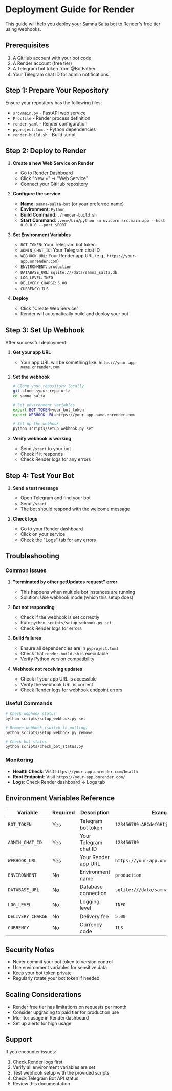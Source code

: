 # Deployment Guide for Render

This guide will help you deploy your Samna Salta bot to Render's free tier using webhooks.

## Prerequisites

1. A GitHub account with your bot code
2. A Render account (free tier)
3. A Telegram bot token from @BotFather
4. Your Telegram chat ID for admin notifications

## Step 1: Prepare Your Repository

Ensure your repository has the following files:
- `src/main.py` - FastAPI web service
- `Procfile` - Render process definition
- `render.yaml` - Render configuration
- `pyproject.toml` - Python dependencies
- `render-build.sh` - Build script

## Step 2: Deploy to Render

1. **Create a new Web Service on Render**
   - Go to [Render Dashboard](https://dashboard.render.com)
   - Click "New +" → "Web Service"
   - Connect your GitHub repository

2. **Configure the service**
   - **Name**: `samna-salta-bot` (or your preferred name)
   - **Environment**: `Python`
   - **Build Command**: `./render-build.sh`
   - **Start Command**: `.venv/bin/python -m uvicorn src.main:app --host 0.0.0.0 --port $PORT`

3. **Set Environment Variables**
   - `BOT_TOKEN`: Your Telegram bot token
   - `ADMIN_CHAT_ID`: Your Telegram chat ID
   - `WEBHOOK_URL`: Your Render app URL (e.g., `https://your-app.onrender.com`)
   - `ENVIRONMENT`: `production`
   - `DATABASE_URL`: `sqlite:///data/samna_salta.db`
   - `LOG_LEVEL`: `INFO`
   - `DELIVERY_CHARGE`: `5.00`
   - `CURRENCY`: `ILS`

4. **Deploy**
   - Click "Create Web Service"
   - Render will automatically build and deploy your bot

## Step 3: Set Up Webhook

After successful deployment:

1. **Get your app URL**
   - Your app URL will be something like: `https://your-app-name.onrender.com`

2. **Set the webhook**
   ```bash
   # Clone your repository locally
   git clone <your-repo-url>
   cd samna_salta
   
   # Set environment variables
   export BOT_TOKEN=your_bot_token
   export WEBHOOK_URL=https://your-app-name.onrender.com
   
   # Set up the webhook
   python scripts/setup_webhook.py set
   ```

3. **Verify webhook is working**
   - Send `/start` to your bot
   - Check if it responds
   - Check Render logs for any errors

## Step 4: Test Your Bot

1. **Send a test message**
   - Open Telegram and find your bot
   - Send `/start`
   - The bot should respond with the welcome message

2. **Check logs**
   - Go to your Render dashboard
   - Click on your service
   - Check the "Logs" tab for any errors

## Troubleshooting

### Common Issues

1. **"terminated by other getUpdates request" error**
   - This happens when multiple bot instances are running
   - Solution: Use webhook mode (which this setup does)

2. **Bot not responding**
   - Check if the webhook is set correctly
   - Run: `python scripts/setup_webhook.py set`
   - Check Render logs for errors

3. **Build failures**
   - Ensure all dependencies are in `pyproject.toml`
   - Check that `render-build.sh` is executable
   - Verify Python version compatibility

4. **Webhook not receiving updates**
   - Check if your app URL is accessible
   - Verify the webhook URL is correct
   - Check Render logs for webhook endpoint errors

### Useful Commands

```bash
# Check webhook status
python scripts/setup_webhook.py set

# Remove webhook (switch to polling)
python scripts/setup_webhook.py remove

# Check bot status
python scripts/check_bot_status.py
```

### Monitoring

- **Health Check**: Visit `https://your-app.onrender.com/health`
- **Root Endpoint**: Visit `https://your-app.onrender.com/`
- **Logs**: Check Render dashboard → Logs tab

## Environment Variables Reference

| Variable | Required | Description | Example |
|----------|----------|-------------|---------|
| `BOT_TOKEN` | Yes | Telegram bot token | `123456789:ABCdefGHIjklMNOpqrsTUVwxyz` |
| `ADMIN_CHAT_ID` | Yes | Your Telegram chat ID | `123456789` |
| `WEBHOOK_URL` | Yes | Your Render app URL | `https://your-app.onrender.com` |
| `ENVIRONMENT` | No | Environment name | `production` |
| `DATABASE_URL` | No | Database connection | `sqlite:///data/samna_salta.db` |
| `LOG_LEVEL` | No | Logging level | `INFO` |
| `DELIVERY_CHARGE` | No | Delivery fee | `5.00` |
| `CURRENCY` | No | Currency code | `ILS` |

## Security Notes

- Never commit your bot token to version control
- Use environment variables for sensitive data
- Keep your bot token private
- Regularly rotate your bot token if needed

## Scaling Considerations

- Render free tier has limitations on requests per month
- Consider upgrading to paid tier for production use
- Monitor usage in Render dashboard
- Set up alerts for high usage

## Support

If you encounter issues:
1. Check Render logs first
2. Verify all environment variables are set
3. Test webhook setup with the provided scripts
4. Check Telegram Bot API status
5. Review this documentation 